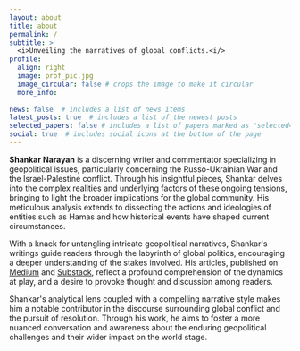 ```yaml
---
layout: about
title: about
permalink: /
subtitle: >
  <i>Unveiling the narratives of global conflicts.<i/>
profile:
  align: right
  image: prof_pic.jpg
  image_circular: false # crops the image to make it circular
  more_info: 
    
news: false  # includes a list of news items
latest_posts: true  # includes a list of the newest posts
selected_papers: false # includes a list of papers marked as "selected={true}"
social: true  # includes social icons at the bottom of the page
---
```


**Shankar Narayan** is a discerning writer and commentator specializing in geopolitical issues, particularly concerning the Russo-Ukrainian War and the Israel-Palestine conflict. Through his insightful pieces, Shankar delves into the complex realities and underlying factors of these ongoing tensions, bringing to light the broader implications for the global community. His meticulous analysis extends to dissecting the actions and ideologies of entities such as Hamas and how historical events have shaped current circumstances.

With a knack for untangling intricate geopolitical narratives, Shankar's writings guide readers through the labyrinth of global politics, encouraging a deeper understanding of the stakes involved. His articles, published on [Medium](https://shankar20.medium.com) and [Substack](https://shankarnarayan.substack.com/), reflect a profound comprehension of the dynamics at play, and a desire to provoke thought and discussion among readers.

Shankar's analytical lens coupled with a compelling narrative style makes him a notable contributor in the discourse surrounding global conflict and the pursuit of resolution. Through his work, he aims to foster a more nuanced conversation and awareness about the enduring geopolitical challenges and their wider impact on the world stage.